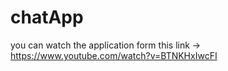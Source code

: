 # chatApp
you can watch the application form this link -> https://www.youtube.com/watch?v=BTNKHxIwcFI
